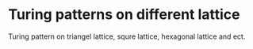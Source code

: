 # Turing patterns on different lattice
Turing pattern on triangel lattice, squre lattice, hexagonal lattice and ect.
